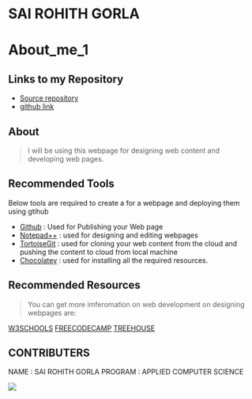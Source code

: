 # SAI ROHITH GORLA

# About_me_1

## Links to my Repository
- [Source repository]()
- [github link]()

## About

> I will be using this webpage for designing web content and developing web pages.

## Recommended Tools

Below tools are required to create a for a webpage and deploying them using gtihub

- [Github](https://github.com/) : Used for Publishing your Web page
- [Notepad++](https://notepad-plus-plus.org/) : used for designing and editing webpages 
- [TortoiseGit](https://tortoisegit.org/) : used for cloning your web content from the cloud and pushing the content to cloud from local machine
- [Chocolatey](https://chocolatey.org/) : used for installing all the required resources.

## Recommended Resources 

>You can get more imferomation on web development on designing webpages are:

[W3SCHOOLS](https://www.w3schools.com/)
[FREECODECAMP](https://www.freecodecamp.org/)
[TREEHOUSE](https://teamtreehouse.com/)

## CONTRIBUTERS 

NAME : SAI ROHITH GORLA
PROGRAM : APPLIED COMPUTER SCIENCE

![](https://www.google.com/url?sa=i&url=https%3A%2F%2Fmedium.com%2Fswlh%2Ftop-web-development-trends-you-need-to-consider-for-your-project-in-2019-37e4c83b691d&psig=AOvVaw1-fLW5_8cEabrs7Mzjyjrk&ust=1580580005883000&source=images&cd=vfe&ved=0CAIQjRxqFwoTCOigxsW1rucCFQAAAAAdAAAAABAD)
